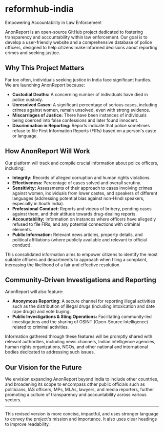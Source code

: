 # reformhub-india

Empowering Accountability in Law Enforcement

AnonReport is an open-source GitHub project dedicated to fostering transparency and accountability within law enforcement. Our goal is to develop a user-friendly website and a comprehensive database of police officers, designed to help citizens make informed decisions about reporting crimes and seeking justice.

## Why This Project Matters

Far too often, individuals seeking justice in India face significant hurdles. We are launching AnonReport because:

* **Custodial Deaths:** A concerning number of individuals have died in police custody.
* **Unresolved Cases:** A significant percentage of serious cases, including crimes against women, remain unsolved, even with strong evidence.
* **Miscarriages of Justice:** There have been instances of individuals being coerced into false confessions and later found innocent.
* **Discrimination in Reporting:** Reports indicate that police sometimes refuse to file First Information Reports (FIRs) based on a person's caste or language.

## How AnonReport Will Work

Our platform will track and compile crucial information about police officers, including:

* **Integrity:** Records of alleged corruption and human rights violations.
* **Effectiveness:** Percentage of cases solved and overall scrutiny.
* **Sensitivity:** Assessments of their approach to cases involving crimes against women, individuals from lower castes, and speakers of different languages (addressing potential bias against non-Hindi speakers, especially in South India).
* **Professional Conduct:** Reports and videos of bribery, pending cases against them, and their attitude towards drug-dealing reports.
* **Accountability:** Information on instances where officers have allegedly refused to file FIRs, and any potential connections with criminal elements.
* **Public Information:** Relevant news articles, property details, and political affiliations (where publicly available and relevant to official conduct).

This consolidated information aims to empower citizens to identify the most suitable officers and departments to approach when filing a complaint, increasing the likelihood of a fair and effective resolution.

## Community-Driven Investigations and Reporting

AnonReport will also feature:

* **Anonymous Reporting:** A secure channel for reporting illegal activities such as the distribution of illegal drugs (including intoxication and date rape drugs) and vote buying.
* **Public Investigations & Sting Operations:** Facilitating community-led investigations and the sharing of OSINT (Open-Source Intelligence) related to criminal activities.

Information gathered through these features will be promptly shared with relevant authorities, including news channels, Indian intelligence agencies, human rights organizations, NGOs, and other national and international bodies dedicated to addressing such issues.

## Our Vision for the Future

We envision expanding AnonReport beyond India to include other countries, and broadening its scope to encompass other public officials such as politicians, IAS officers, MPs, MLAs, lawyers, and media reporters, further promoting a culture of transparency and accountability across various sectors.

---

This revised version is more concise, impactful, and uses stronger language to convey the project's mission and importance. It also uses clear headings to improve readability.
